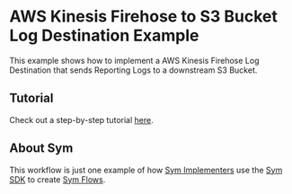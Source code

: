 # AWS Kinesis Firehose to S3 Bucket Log Destination Example

This example shows how to implement a AWS Kinesis Firehose Log Destination that sends Reporting Logs to a downstream S3 Bucket.

## Tutorial

Check out a step-by-step tutorial [here](https://docs.symops.com/docs/logs-to-s3).

## About Sym

This workflow is just one example of how [Sym Implementers](https://docs.symops.com/docs/sym-for-implementers) use the [Sym SDK](https://docs.symops.com/docs) to create [Sym Flows](https://docs.symops.com/docs/flows).
